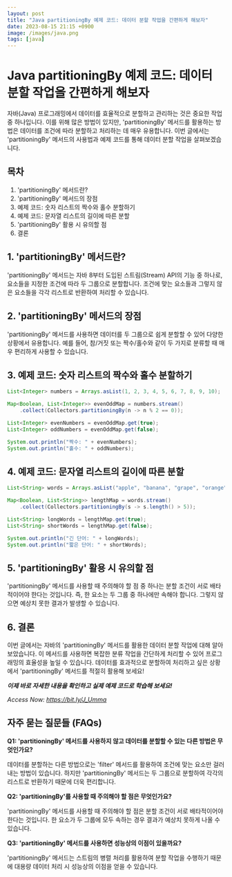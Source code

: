 ```yaml
---
layout: post
title: "Java partitioningBy 예제 코드: 데이터 분할 작업을 간편하게 해보자"
date: 2023-08-15 21:15 +0900
image: /images/java.png
tags: [java]
---
```


# Java partitioningBy 예제 코드: 데이터 분할 작업을 간편하게 해보자

자바(Java) 프로그래밍에서 데이터를 효율적으로 분할하고 관리하는 것은 중요한 작업 중 하나입니다. 이를 위해 많은 방법이 있지만, 'partitioningBy' 메서드를 활용하는 방법은 데이터를 조건에 따라 분할하고 처리하는 데 매우 유용합니다. 이번 글에서는 'partitioningBy' 메서드의 사용법과 예제 코드를 통해 데이터 분할 작업을 살펴보겠습니다.

## 목차

1. 'partitioningBy' 메서드란?
2. 'partitioningBy' 메서드의 장점
3. 예제 코드: 숫자 리스트의 짝수와 홀수 분할하기
4. 예제 코드: 문자열 리스트의 길이에 따른 분할
5. 'partitioningBy' 활용 시 유의할 점
6. 결론

## 1. 'partitioningBy' 메서드란?

'partitioningBy' 메서드는 자바 8부터 도입된 스트림(Stream) API의 기능 중 하나로, 요소들을 지정한 조건에 따라 두 그룹으로 분할합니다. 조건에 맞는 요소들과 그렇지 않은 요소들을 각각 리스트로 반환하여 처리할 수 있습니다.

## 2. 'partitioningBy' 메서드의 장점

'partitioningBy' 메서드를 사용하면 데이터를 두 그룹으로 쉽게 분할할 수 있어 다양한 상황에서 유용합니다. 예를 들어, 참/거짓 또는 짝수/홀수와 같이 두 가지로 분류할 때 매우 편리하게 사용할 수 있습니다.

## 3. 예제 코드: 숫자 리스트의 짝수와 홀수 분할하기

```java
List<Integer> numbers = Arrays.asList(1, 2, 3, 4, 5, 6, 7, 8, 9, 10);

Map<Boolean, List<Integer>> evenOddMap = numbers.stream()
    .collect(Collectors.partitioningBy(n -> n % 2 == 0));

List<Integer> evenNumbers = evenOddMap.get(true);
List<Integer> oddNumbers = evenOddMap.get(false);

System.out.println("짝수: " + evenNumbers);
System.out.println("홀수: " + oddNumbers);
```

## 4. 예제 코드: 문자열 리스트의 길이에 따른 분할

```java
List<String> words = Arrays.asList("apple", "banana", "grape", "orange", "strawberry");

Map<Boolean, List<String>> lengthMap = words.stream()
    .collect(Collectors.partitioningBy(s -> s.length() > 5));

List<String> longWords = lengthMap.get(true);
List<String> shortWords = lengthMap.get(false);

System.out.println("긴 단어: " + longWords);
System.out.println("짧은 단어: " + shortWords);
```

## 5. 'partitioningBy' 활용 시 유의할 점

'partitioningBy' 메서드를 사용할 때 주의해야 할 점 중 하나는 분할 조건이 서로 배타적이어야 한다는 것입니다. 즉, 한 요소는 두 그룹 중 하나에만 속해야 합니다. 그렇지 않으면 예상치 못한 결과가 발생할 수 있습니다.

## 6. 결론

이번 글에서는 자바의 'partitioningBy' 메서드를 활용한 데이터 분할 작업에 대해 알아보았습니다. 이 메서드를 사용하면 복잡한 분류 작업을 간단하게 처리할 수 있어 프로그래밍의 효율성을 높일 수 있습니다. 데이터를 효과적으로 분할하여 처리하고 싶은 상황에서 'partitioningBy' 메서드를 적절히 활용해 보세요!

**_이제 바로 자세한 내용을 확인하고 실제 예제 코드로 학습해 보세요!_**

_Access Now: https://bit.ly/J_Umma_

## 자주 묻는 질문들 (FAQs)

**Q1: 'partitioningBy' 메서드를 사용하지 않고 데이터를 분할할 수 있는 다른 방법은 무엇인가요?**

데이터를 분할하는 다른 방법으로는 'filter' 메서드를 활용하여 조건에 맞는 요소만 걸러내는 방법이 있습니다. 하지만 'partitioningBy' 메서드는 두 그룹으로 분할하여 각각의 리스트로 반환하기 때문에 더욱 편리합니다.

**Q2: 'partitioningBy'를 사용할 때 주의해야 할 점은 무엇인가요?**

'partitioningBy' 메서드를 사용할 때 주의해야 할 점은 분할 조건이 서로 배타적이어야 한다는 것입니다. 한 요소가 두 그룹에 모두 속하는 경우 결과가 예상치 못하게 나올 수 있습니다.

**Q3: 'partitioningBy' 메서드를 사용하면 성능상의 이점이 있을까요?**

'partitioningBy' 메서드는 스트림의 병렬 처리를 활용하여 분할 작업을 수행하기 때문에 대용량 데이터 처리 시 성능상의 이점을 얻을 수 있습니다.